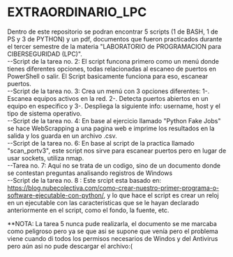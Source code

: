 # EXTRAORDINARIO_LPC
Dentro de este repositorio se podran encontrar 5 scripts (1 de BASH, 1 de PS y 3 de PYTHON) y un pdf, documentos que fueron practicados durante el tercer semestre de la materia "LABORATORIO de PROGRAMACION para CIBERSEGURIDAD (LPC)".  
--Script de la tarea no. 2: El script funcona primero como un menú donde tienes diferentes opciones, todas relacionadas al escaneo de puertos en PowerShell o salir. El Script basicamente funciona para eso, escanear puertos.  
--Script de la tarea no. 3: Crea un menú con 3 opciones diferentes: 1-. Escanea equipos activos en la red. 2-. Detecta puertos abiertos en un equipo en especifico y 3-. Despliega la siguiente info: username, host y el tipo de sistema operativo.  
--Script de la tarea no. 4: En base al ejercicio llamado "Python Fake Jobs" se hace WebScrapping a una pagina web e imprime los resultados en la salida y los guarda en un archivo .csv.  
--Script de la tarea no. 6: En base al script de la practica llamado "scan_portv3", este script nos sirve para escanear puertos pero en lugar de usar sockets, utiliza nmap.  
--Tarea no. 7: Aquí no se trata de un codigo, sino de un documento donde se contestan preguntas analisando registros de Windows  
--Script de la tarea no. 8 : Este srcipt esta basado en: https://blog.nubecolectiva.com/como-crear-nuestro-primer-programa-o-software-ejecutable-con-python/, y lo que hace el script es crear un reloj en un ejecutable con las caracteristicas que se le hayan declarado anteriormente en el script, como el fondo, la fuente, etc. 

**NOTA: La tarea 5 nunca pude realizarla, el documento se me marcaba como peligroso pero ya se que asi se supone que venía pero el problema viene cuando di todos los permisos necesarios de Windos y del Antivirus pero aún asi no pude descargar el archivo:(
